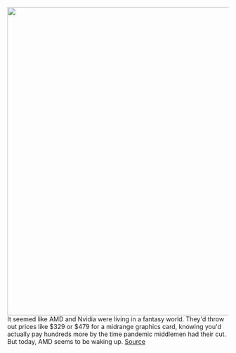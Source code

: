 <img src='https://cdn.vox-cdn.com/thumbor/UJH1LpLFW2fEZqsHawUyw6dGHSM=/0x0:1046x541/1200x800/filters:focal(440x188:606x354)/cdn.vox-cdn.com/uploads/chorus_image/image/70851705/amd_spring_2022_gpus_rx_6950_xt.0.jpg' width='700px' /><br/>
It seemed like AMD and Nvidia were living in a fantasy world. They'd throw out prices like $329 or $479 for a midrange graphics card, knowing you'd actually pay hundreds more by the time pandemic middlemen had their cut. But today, AMD seems to be waking up.
<a href='https://www.theverge.com/2022/5/10/23064599/amd-radeon-rx-6950-6750-6650-xt-specs-price-gpu'> Source <a/>